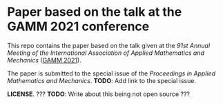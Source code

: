 # Paper based on the talk at the GAMM 2021 conference

This repo contains the paper based on the talk given at the
*91st Annual Meeting of the International Association of
Applied Mathematics and Mechanics*
([GAMM 2021](https://jahrestagung.gamm-ev.de/jahr2020-2021/)).

The paper is submitted to the special issue of the *Proceedings in Applied
Mathematics and Mechanics*.
**TODO**: Add link to the special issue.

**LICENSE**. ??? **TODO**: Write about this being not open source ???
